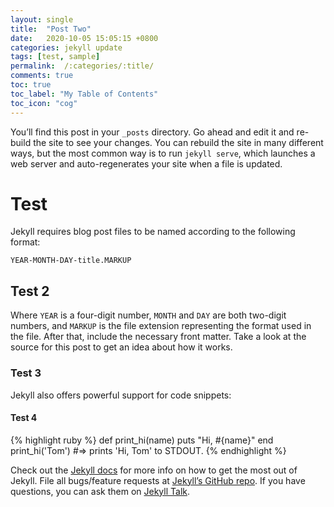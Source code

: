 ```yaml
---
layout: single
title:  "Post Two"
date:   2020-10-05 15:05:15 +0800
categories: jekyll update
tags: [test, sample]
permalink:  /:categories/:title/
comments: true
toc: true
toc_label: "My Table of Contents"
toc_icon: "cog"
---
```

You’ll find this post in your `_posts` directory. Go ahead and edit it and re-build the site to see your changes. You can rebuild the site in many different ways, but the most common way is to run `jekyll serve`, which launches a web server and auto-regenerates your site when a file is updated.
# Test
Jekyll requires blog post files to be named according to the following format:

`YEAR-MONTH-DAY-title.MARKUP`
## Test 2
Where `YEAR` is a four-digit number, `MONTH` and `DAY` are both two-digit numbers, and `MARKUP` is the file extension representing the format used in the file. After that, include the necessary front matter. Take a look at the source for this post to get an idea about how it works.
### Test 3
Jekyll also offers powerful support for code snippets:
#### Test 4
{% highlight ruby %}
def print_hi(name)
  puts "Hi, #{name}"
end
print_hi('Tom')
#=> prints 'Hi, Tom' to STDOUT.
{% endhighlight %}

Check out the [Jekyll docs][jekyll-docs] for more info on how to get the most out of Jekyll. File all bugs/feature requests at [Jekyll’s GitHub repo][jekyll-gh]. If you have questions, you can ask them on [Jekyll Talk][jekyll-talk].

[jekyll-docs]: https://jekyllrb.com/docs/home
[jekyll-gh]:   https://github.com/jekyll/jekyll
[jekyll-talk]: https://talk.jekyllrb.com/
